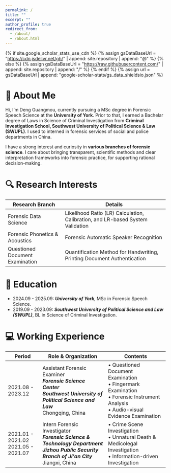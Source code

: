 ```yaml
---
permalink: /
title: ""
excerpt: ""
author_profile: true
redirect_from: 
  - /about/
  - /about.html
---
```


{% if site.google_scholar_stats_use_cdn %}
{% assign gsDataBaseUrl = "https://cdn.jsdelivr.net/gh/" | append: site.repository | append: "@" %}
{% else %}
{% assign gsDataBaseUrl = "https://raw.githubusercontent.com/" | append: site.repository | append: "/" %}
{% endif %}
{% assign url = gsDataBaseUrl | append: "google-scholar-stats/gs_data_shieldsio.json" %}

<span class='anchor' id='about-me'></span>

# 🦦 About Me

Hi, I’m Deng Guangmou, currently pursuing a MSc degree in Forensic Speech Science at the **University of York**. Prior to that, I earned a Bachelar degree of Laws in Science of Criminal Investigation from **Criminal Investigation School, Southwest University of Political Science & Law (SWUPL)**. I used to interned in forensic services of social and police departments in China.  

I have a strong interest and curiosity in **various branches of forensic science**. I care about bringing transparent, scientific methods and clear interpretation frameworks into forensic practice, for supporting rational decision-making.

# 🔍 Research Interests

| Research Branch | Details |
| -------- | -------- |
| Forensic Data Science | Likelihood Ratio (LR) Calculation, Calibration, and LR-based System Validation |
| Forensic Phonetics & Acoustics | Forensic Automatic Speaker Recognition |
| Questioned Document Examination | Quantification Method for Handwriting, Printing Document Authentication |

# 🏫 Education
- 2024.09 - 2025.09:  ***University of York***, MSc in Forensic Speech Science.
- 2019.09 - 2023.09:  ***Southwest University of Political Science and Law (SWUPL)***, BL in Science of Criminal Investigation.

# 💻 Working Experience

| Period | Role & Organization | Contents |
| ------ | ------------------- | -------- |
| 2021.08 - 2023.12 | Assistant Forensic Examiner<br> ***Forensic Science Center***<br> ***Southwest University of Political Science and Law***<br> Chongqing, China | • Questioned Document Examination<br> • Fingermark Examination<br> • Forensic Instrument Analysis<br> • Audio-visual Evidence Examination |
| 2021.01 - 2021.02<br> 2021.05 - 2021.07 | Intern Forensic Investigator<br> ***Forensic Science & Technology Department***<br> ***Jizhou Public Security Branch of Ji'an City***<br> Jiangxi, China | • Crime Scene Investigation<br> • Unnatural Death & Medicolegal Investigation<br> • Information-driven Investigation |




